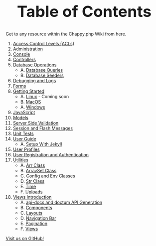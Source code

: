 <h1 style="font-size: 50px; text-align: center;">Table of Contents</h1>
Get to any resource within the Chappy.php Wiki from here.

1. [Access Control Levels (ACLs)](access_control_levels)
2. [Administration](administration)
3. [Console](console)
4. [Controllers](controllers)
5. [Database Operations](database_operations)
    * A. [Database Queries](database_queries)
    * B. [Database Seeders](database_seeders)
6. [Debugging and Logs](debugging_and_logs)
7. [Forms](forms)
8. [Getting Started](getting_started)
    * A. [Linux](linux) - Coming soon
    * B. [MacOS](macos)
    * A. [Windows](windows)
9. [JavaScript](javascript)
10. [Models](models)
11. [Server Side Validation](server_side_validation)
12. [Session and Flash Messages](session_and_flash_messages)
13. [Unit Tests](unit_tests)
14. [User Guide](user-guide)
    * A. [Setup With Jekyll](jekyll-setup)
15. [User Profiles](user_profiles)
16. [User Registration and Authentication](user_registration_and_authentication)
17. [Utilities](utilities)
    * A. [Arr Class](arr)
    * B. [ArraySet Class](array_set)
    * C. [Config and Env Classes](config-env)
    * D. [Str Class](str)
    * E. [Time](time)
    * F. [Uploads](uploads)
18. [Views Introduction](views_intro)
    * A. [api-docs and doctum API Generation](doctum)
    * B. [Components](components)
    * C. [Layouts](layouts)
    * D. [Navigation Bar](nav_bar)
    * E. [Pagination](pagination)
    * F. [Views](views)


[Visit us on GitHub!](https://github.com/chapmancbVCU/chappy-php)